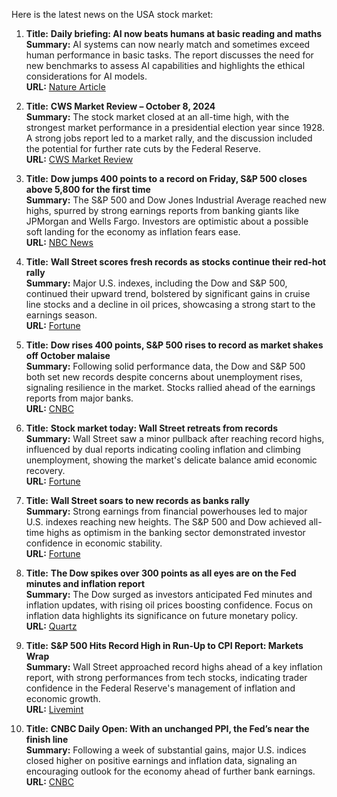 Here is the latest news on the USA stock market:

1. **Title:** **Daily briefing: AI now beats humans at basic reading and maths**  
   **Summary:** AI systems can now nearly match and sometimes exceed human performance in basic tasks. The report discusses the need for new benchmarks to assess AI capabilities and highlights the ethical considerations for AI models.  
   **URL:** [Nature Article](https://www.nature.com/articles/d41586-024-01125-1)

2. **Title:** **CWS Market Review – October 8, 2024**  
   **Summary:** The stock market closed at an all-time high, with the strongest market performance in a presidential election year since 1928. A strong jobs report led to a market rally, and the discussion included the potential for further rate cuts by the Federal Reserve.  
   **URL:** [CWS Market Review](https://cws.substack.com/p/cws-market-review-october-8-2024)

3. **Title:** **Dow jumps 400 points to a record on Friday, S&P 500 closes above 5,800 for the first time**  
   **Summary:** The S&P 500 and Dow Jones Industrial Average reached new highs, spurred by strong earnings reports from banking giants like JPMorgan and Wells Fargo. Investors are optimistic about a possible soft landing for the economy as inflation fears ease.  
   **URL:** [NBC News](https://www.nbcnews.com/business/markets/dow-jumps-400-points-record-friday-sp-500-closes-5800-first-time-rcna175098)

4. **Title:** **Wall Street scores fresh records as stocks continue their red-hot rally**  
   **Summary:** Major U.S. indexes, including the Dow and S&P 500, continued their upward trend, bolstered by significant gains in cruise line stocks and a decline in oil prices, showcasing a strong start to the earnings season.  
   **URL:** [Fortune](https://fortune.com/2024/10/09/stock-market-today-dow-sp500-nasdaq-records/)

5. **Title:** **Dow rises 400 points, S&P 500 rises to record as market shakes off October malaise**  
   **Summary:** Following solid performance data, the Dow and S&P 500 both set new records despite concerns about unemployment rises, signaling resilience in the market. Stocks rallied ahead of the earnings reports from major banks.  
   **URL:** [CNBC](https://www.cnbc.com/2024/10/08/stock-market-today-live-updates.html)

6. **Title:** **Stock market today: Wall Street retreats from records**  
   **Summary:** Wall Street saw a minor pullback after reaching record highs, influenced by dual reports indicating cooling inflation and climbing unemployment, showing the market's delicate balance amid economic recovery.  
   **URL:** [Fortune](https://fortune.com/2024/10/10/date-stock-market-today-dow-sp500-nasdaq-4/)

7. **Title:** **Wall Street soars to new records as banks rally**  
   **Summary:** Strong earnings from financial powerhouses led to major U.S. indexes reaching new heights. The S&P 500 and Dow achieved all-time highs as optimism in the banking sector demonstrated investor confidence in economic stability.  
   **URL:** [Fortune](https://fortune.com/2024/10/11/date-stock-market-today-dow-sp500-nasdaq-5/)

8. **Title:** **The Dow spikes over 300 points as all eyes are on the Fed minutes and inflation report**  
   **Summary:** The Dow surged as investors anticipated Fed minutes and inflation updates, with rising oil prices boosting confidence. Focus on inflation data highlights its significance on future monetary policy.  
   **URL:** [Quartz](https://qz.com/dow-jumps-over-300-points-the-fed-minutes-and-inflation-1851669106)

9. **Title:** **S&P 500 Hits Record High in Run-Up to CPI Report: Markets Wrap**  
   **Summary:** Wall Street approached record highs ahead of a key inflation report, with strong performances from tech stocks, indicating trader confidence in the Federal Reserve's management of inflation and economic growth.  
   **URL:** [Livemint](https://www.livemint.com/news/sp-500-hits-record-high-in-run-up-to-cpi-report-markets-wrap-11728506780386.html)

10. **Title:** **CNBC Daily Open: With an unchanged PPI, the Fed’s near the finish line**  
    **Summary:** Following a week of substantial gains, major U.S. indices closed higher on positive earnings and inflation data, signaling an encouraging outlook for the economy ahead of further bank earnings.  
    **URL:** [CNBC](https://www.cnbc.com/2024/10/14/cnbc-daily-open-with-an-unchanged-ppi-the-feds-near-the-finish-line.html?taid=670cbb1c03733a00015090ee&utm_campaign=trueanthem&utm_medium=social&utm_source=twitter%7Cmain)